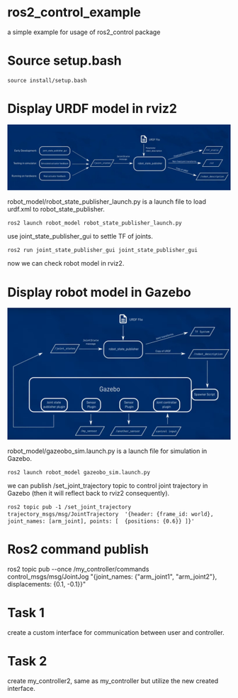 # ros2_control_example
a simple example for usage of ros2_control package

# Source setup.bash
```
source install/setup.bash
```

# Display URDF model in rviz2
![Alt text](picture/urdf_publishing_explanation.jpg "urdf_publishing_explanation")

robot_model/robot_state_publisher_launch.py is a launch file to load urdf.xml to robot_state_publisher.

```
ros2 launch robot_model robot_state_publisher_launch.py
```

use joint_state_publisher_gui to settle TF of joints.

```
ros2 run joint_state_publisher_gui joint_state_publisher_gui
```

now we can check robot model in rviz2.

# Display robot model in Gazebo
![Alt text](picture/interaction_with_Gazebo.png "interaction_with_Gazebo")

robot_model/gazeobo_sim.launch.py is a launch file for simulation in Gazebo.

```
ros2 launch robot_model gazeobo_sim.launch.py
```

we can publish /set_joint_trajectory topic to control joint trajectory in Gazebo (then it will reflect back to rviz2 consequently).
```
ros2 topic pub -1 /set_joint_trajectory trajectory_msgs/msg/JointTrajectory  '{header: {frame_id: world}, joint_names: [arm_joint], points: [  {positions: {0.6}} ]}'
```

# Ros2 command publish
ros2 topic pub --once /my_controller/commands control_msgs/msg/JointJog "{joint_names: {"arm_joint1", "arm_joint2"}, displacements: {0.1, -0.1}}"

# Task 1
create a custom interface for communication between user and controller.

# Task 2
create my_controller2, same as my_controller but utilize the new created interface.
